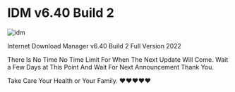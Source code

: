 # IDM v6.40 Build 2
![idm](https://user-images.githubusercontent.com/101240588/157412790-cfcedc75-fa75-40c6-8a5e-319f734620a8.png)

Internet Download Manager v6.40 Build 2 Full Version 2022

There Is No Time No Time Limit For When The Next Update Will Come.
Wait a Few Days at This Point And Wait For Next Announcement Thank You.

Take Care Your Health or Your Family. ❤️❤️❤️❤️❤️
